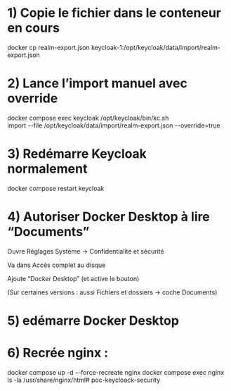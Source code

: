 # 1) Copie le fichier dans le conteneur en cours
docker cp realm-export.json keycloak-1:/opt/keycloak/data/import/realm-export.json

# 2) Lance l’import manuel avec override
docker compose exec keycloak /opt/keycloak/bin/kc.sh \
  import --file /opt/keycloak/data/import/realm-export.json --override=true

# 3) Redémarre Keycloak normalement
docker compose restart keycloak

# 4) Autoriser Docker Desktop à lire “Documents”

Ouvre Réglages Système → Confidentialité et sécurité

Va dans Accès complet au disque

Ajoute “Docker Desktop” (et active le bouton)

(Sur certaines versions : aussi Fichiers et dossiers → coche Documents)

# 5) edémarre Docker Desktop

# 6) Recrée nginx :

docker compose up -d --force-recreate nginx
docker compose exec nginx ls -la /usr/share/nginx/html# poc-keycloack-security
